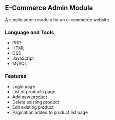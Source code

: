 ## E-Commerce Admin Module

A simple admin module for an e-commerce website.

### Language and Tools

* PHP
* HTML
* CSS
* JavaScript
* MySQL

### Features

* Login page
* List of products page
* Add new product
* Delete existing product
* Edit existing product
* Pagination added to product list page

